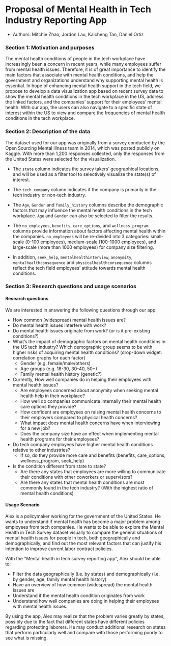 # Proposal of Mental Health in Tech Industry Reporting App

* Authors: Mitchie Zhao, Jordon Lau, Kaicheng Tan, Daniel Ortiz

### Section 1: Motivation and purposes 

The mental health conditions of people in the tech workplace have increasingly been a concern in recent years, while many employees suffer from mental health issues. Therefore, it is of great importance to identify the main factors that associate with mental health conditions, and help the government and organizations understand why supporting mental health is essential. In hope of enhancing mental health support in the tech field, we propose to develop a data visualization app based on recent survey data to show the mental health conditions in the tech workplace in the US, address the linked factors, and the companies’ support for their employees’ mental health. With our app, the users can also navigate to a specific state of interest within the US to view and compare the frequencies of mental health conditions in the tech workplace.




### Section 2: Description of the data

The dataset used for our app was originally from a survey conducted by the Open Sourcing Mental Illness team in 2014, which was posted publicly on Kaggle. With more than 1,200 responses collected, only the responses from the United States were selected for the visualization. 

* The `state` column indicates the survey takers’ geographical locations, and will be used as a filter tool to selectively visualize the state(s) of interest. 

* The `tech_company` column indicates if the company is primarily in the tech industry or non-tech industry.

* The `Age`, `Gender` and `family_history` columns describe the demographic factors that may influence the mental health conditions in the tech workplace. `Age` and `Gender` can also be selected to filter the results.

* The `no_employees`, `benefits`, `care_options`,  and `wellness_program` columns provide information about factors affecting mental health within the companies. `no_employees` will be re-divided into 3 categories: small-scale (0-100 employees), medium-scale (100-1000 employees), and large-scale (more than 1000 employees) for company size filtering. 

* In addition, `seek_help`, `mentalhealthinterview`, `anonymity`, `mentalhealthconsequence` and `physicalhealthconsequence` columns reflect the tech field employees’ attitude towards mental health conditions. 




### Section 3: Research questions and usage scenarios
#### Research questions

We are interested in answering the following questions through our app:

- How common (widespread) mental health issues are?
- Do mental health issues interfere with work?
- Do mental health issues originate from work? (or is it pre-existing conditions?)
- What’s the impact of demographic factors on mental health conditions in the US tech industry? Which demographic group seems to be with higher risks of acquiring mental health conditions?  (drop-down widget: correlation graphs for each factor)
  - Gender (e.g. female/male/others)
  - Age groups (e.g. 18-30, 30-40, 50+)
  - Family mental health history (genetic?)
- Currently, How well companies do in helping their employees with mental health issues?
  - Are employees concerned about anonymity when seeking mental health help in their workplace?
  - How well do companies communicate internally their mental health care options they provide?
  - How confident are employees on raising mental health concerns to their employers compared to physical health concerns?
  - What impact does mental health concerns have when interviewing for a new job?
  - Does the company size have an effect when implementing mental health programs for their employees?
- Do tech company employees have higher mental health conditions relative to other industries?
  - If so, do they provide more care and benefits (benefits, care_options, wellness_program, seek_help)
- Is the condition different from state to state?
  - Are there any states that employees are more willing to communicate their conditions with other coworkers or supervisors?
  - Are there any states that mental health conditions are most commonly found in the tech industry? (With the highest ratio of mental health conditions)

#### Usage Scenario
Alex is a policymaker working for the government of the United States. He wants to understand if mental health has become a major problem among employees from tech companies. He wants to be able to explore the Mental Health in Tech Survey dataset visually to compare the general situations of mental health issues for people in tech, both geographically and demographically, and find out the most relevant factors that can justify his intention to improve current labor contract policies. 

With the "Mental health in tech survey reporting app", Alex should be able to:
- Filter the data geographically (i.e. by states) and demographically (i.e. by gender, age, family mental health history)
- Have an overview of how common (widespread) the mental health issues are
- Understand if the mental health condition originates from work
- Understand how well companies are doing in helping their employees with mental health issues.

By using the app, Alex may realize that the problem varies greatly by states, possibly due to the fact that different states have different policies regarding protecting laborers. He may conduct additional research on states that perform particularly well and compare with those performing poorly to see what is missing.
